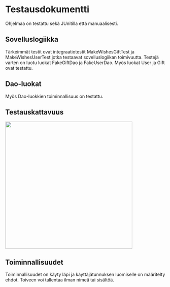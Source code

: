 # Testausdokumentti

Ohjelmaa on testattu sekä JUnitilla että manuaalisesti.

## Sovelluslogiikka
Tärkeimmät testit ovat integraatiotestit MakeWishesGiftTest ja MakeWishesUserTest jotka testaavat sovelluslogiikan toimivuutta. Testejä varten on luotu luokat FakeGiftDao ja FakeUserDao. Myös luokat User ja Gift ovat testattu.

## Dao-luokat

Myös Dao-luokkien toiminnallisuus on testattu.

## Testauskattavuus
<img src="https://github.com/NooraVino/ot-harjoitustyo/blob/master/GiftWish/Dokumentointi/kuvat/testikattavuus.png" width="400">


## Toiminnallisuudet

Toiminnallisuudet on käyty läpi ja käyttäjätunnuksen luomiselle on määritelty ehdot. Toiveen voi tallentaa ilman nimeä tai sisältöä. 
